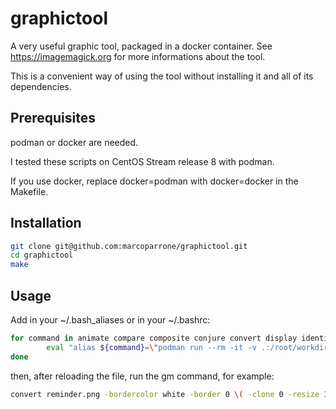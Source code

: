 # graphictool

A very useful graphic tool, packaged in a docker container. See https://imagemagick.org for more informations about the tool.

This is a convenient way of using the tool without installing it and all of its dependencies.

## Prerequisites

podman or docker are needed.

I tested these scripts on CentOS Stream release 8 with podman.

If you use docker, replace docker=podman with docker=docker in the Makefile.

## Installation

```sh
git clone git@github.com:marcoparrone/graphictool.git
cd graphictool
make
```

## Usage

Add in your ~/.bash_aliases or in your ~/.bashrc:

```sh
for command in animate compare composite conjure convert display identify import mogrify montage stream; do
        eval "alias ${command}=\"podman run --rm -it -v .:/root/workdir -w /root/workdir marcoparrone/graphictool ${command}\""
done
```

then, after reloading the file, run the gm command, for example:

```sh
convert reminder.png -bordercolor white -border 0 \( -clone 0 -resize 16x16 \) \( -clone 0 -resize 32x32 \) \( -clone 0 -resize 48x48 \) \( -clone 0 -resize 64x64 \) -delete 0 -alpha off -colors 256 favicon.ico
```
